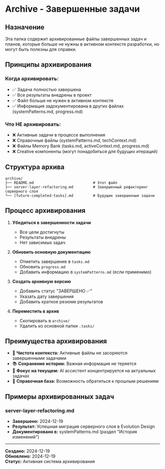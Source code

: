 # Archive - Завершенные задачи

## Назначение

Эта папка содержит архивированные файлы завершенных задач и планов, которые больше не нужны в активном контексте разработки, но могут быть полезны для справки.

## Принципы архивирования

### Когда архивировать:
- ✅ Задача полностью завершена
- ✅ Все результаты внедрены в проект
- ✅ Файл больше не нужен в активном контексте
- ✅ Информация задокументирована в других файлах (systemPatterns.md, progress.md)

### Что НЕ архивировать:
- ❌ Активные задачи в процессе выполнения
- ❌ Справочные файлы (systemPatterns.md, techContext.md)
- ❌ Файлы Memory Bank (tasks.md, activeContext.md, progress.md)
- ❌ Creative компоненты (могут понадобиться для будущих итераций)

## Структура архива

```
archive/
├── README.md                           # Этот файл
├── server-layer-refactoring.md         # Завершенный рефакторинг серверного слоя
└── [future-completed-tasks].md         # Будущие завершенные задачи
```

## Процесс архивирования

1. **Убедиться в завершенности задачи**
   - Все цели достигнуты
   - Результаты внедрены
   - Нет зависимых задач

2. **Обновить основную документацию**
   - Отметить завершение в `tasks.md`
   - Обновить `progress.md`
   - Добавить информацию в `systemPatterns.md` (если применимо)

3. **Создать архивную версию**
   - Добавить статус "ЗАВЕРШЕНО ✅"
   - Указать дату завершения
   - Добавить краткое резюме результатов

4. **Переместить в архив**
   - Скопировать в `archive/`
   - Удалить из основной папки `.tasks/`

## Преимущества архивирования

- 🧹 **Чистота контекста:** Активные файлы не засоряются завершенными задачами
- 📚 **Сохранение истории:** Важная информация не теряется
- 🎯 **Фокус на текущем:** AI ассистент концентрируется на актуальных задачах
- 📖 **Справочная база:** Возможность обратиться к прошлым решениям

## Примеры архивированных задач

### server-layer-refactoring.md
- **Завершено:** 2024-12-19
- **Результат:** Успешная миграция серверного слоя в Evolution Design
- **Документировано в:** systemPatterns.md (раздел "История изменений")

---

**Создано:** 2024-12-19  
**Обновлено:** 2024-12-19  
**Статус:** Активная система архивирования